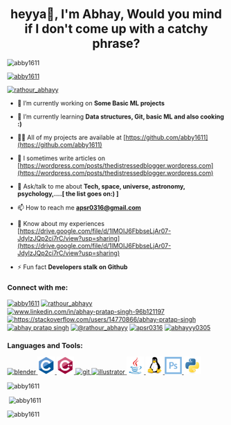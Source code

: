 <h1 align="center">heyya👋, I'm Abhay, Would you mind if I don't come up with a catchy phrase?</h1>
<p align="left"> <img src="https://komarev.com/ghpvc/?username=abby1611&label=Profile%20views&color=0e75b6&style=flat" alt="abby1611" /> </p>

<p align="left"> <a href="https://github.com/ryo-ma/github-profile-trophy"><img src="https://github-profile-trophy.vercel.app/?username=abby1611" alt="abby1611" /></a> </p>

<p align="left"> <a href="https://twitter.com/rathour_abhayy" target="blank"><img src="https://img.shields.io/twitter/follow/rathour_abhayy?logo=twitter&style=for-the-badge" alt="rathour_abhayy" /></a> </p>

- 🔭 I’m currently working on **Some Basic ML projects**

- 🌱 I’m currently learning **Data structures, Git, basic ML and also cooking :)**

- 👨‍💻 All of my projects are available at [https://github.com/abby1611](https://github.com/abby1611)

- 📝 I sometimes write articles on [https://wordpress.com/posts/thedistressedblogger.wordpress.com](https://wordpress.com/posts/thedistressedblogger.wordpress.com)

- 💬 Ask/talk to me about **Tech, space, universe, astronomy, psychology,....[ the list goes on:) ]**

- 📫 How to reach me **apsr0316@gmail.com**

- 📄 Know about my experiences [https://drive.google.com/file/d/1lMOIJ6FbbseLjAr07-JdylzJQp2ci7rC/view?usp=sharing](https://drive.google.com/file/d/1lMOIJ6FbbseLjAr07-JdylzJQp2ci7rC/view?usp=sharing)

- ⚡ Fun fact **Developers stalk on Github**

<h3 align="left">Connect with me:</h3>
<p align="left">
<a href="https://dev.to/abby1611" target="blank"><img align="center" src="https://cdn.jsdelivr.net/npm/simple-icons@3.0.1/icons/dev-dot-to.svg" alt="abby1611" height="30" width="40" /></a>
<a href="https://twitter.com/rathour_abhayy" target="blank"><img align="center" src="https://raw.githubusercontent.com/rahuldkjain/github-profile-readme-generator/master/src/images/icons/Social/twitter.svg" alt="rathour_abhayy" height="30" width="40" /></a>
<a href="https://linkedin.com/in/www.linkedin.com/in/abhay-pratap-singh-96b121197" target="blank"><img align="center" src="https://raw.githubusercontent.com/rahuldkjain/github-profile-readme-generator/master/src/images/icons/Social/linked-in-alt.svg" alt="www.linkedin.com/in/abhay-pratap-singh-96b121197" height="30" width="40" /></a>
<a href="https://stackoverflow.com/users/https://stackoverflow.com/users/14770866/abhay-pratap-singh" target="blank"><img align="center" src="https://raw.githubusercontent.com/rahuldkjain/github-profile-readme-generator/master/src/images/icons/Social/stack-overflow.svg" alt="https://stackoverflow.com/users/14770866/abhay-pratap-singh" height="30" width="40" /></a>
<a href="https://fb.com/abhay pratap singh" target="blank"><img align="center" src="https://raw.githubusercontent.com/rahuldkjain/github-profile-readme-generator/master/src/images/icons/Social/facebook.svg" alt="abhay pratap singh" height="30" width="40" /></a>
<a href="https://instagram.com/@rathour_abhayy" target="blank"><img align="center" src="https://raw.githubusercontent.com/rahuldkjain/github-profile-readme-generator/master/src/images/icons/Social/instagram.svg" alt="@rathour_abhayy" height="30" width="40" /></a>
<a href="https://www.hackerearth.com/apsr0316" target="blank"><img align="center" src="https://raw.githubusercontent.com/rahuldkjain/github-profile-readme-generator/master/src/images/icons/Social/hackerearth.svg" alt="apsr0316" height="30" width="40" /></a>
<a href="https://auth.geeksforgeeks.org/user/abhayyy0305" target="blank"><img align="center" src="https://raw.githubusercontent.com/rahuldkjain/github-profile-readme-generator/master/src/images/icons/Social/geeks-for-geeks.svg" alt="abhayyy0305" height="30" width="40" /></a>
</p>

<h3 align="left">Languages and Tools:</h3>
<p align="left"> <a href="https://www.blender.org/" target="_blank"> <img src="https://download.blender.org/branding/community/blender_community_badge_white.svg" alt="blender" width="40" height="40"/> </a> <a href="https://www.cprogramming.com/" target="_blank"> <img src="https://raw.githubusercontent.com/devicons/devicon/master/icons/c/c-original.svg" alt="c" width="40" height="40"/> </a> <a href="https://www.w3schools.com/cpp/" target="_blank"> <img src="https://raw.githubusercontent.com/devicons/devicon/master/icons/cplusplus/cplusplus-original.svg" alt="cplusplus" width="40" height="40"/> </a> <a href="https://git-scm.com/" target="_blank"> <img src="https://www.vectorlogo.zone/logos/git-scm/git-scm-icon.svg" alt="git" width="40" height="40"/> </a> <a href="https://www.adobe.com/in/products/illustrator.html" target="_blank"> <img src="https://www.vectorlogo.zone/logos/adobe_illustrator/adobe_illustrator-icon.svg" alt="illustrator" width="40" height="40"/> </a> <a href="https://www.java.com" target="_blank"> <img src="https://raw.githubusercontent.com/devicons/devicon/master/icons/java/java-original.svg" alt="java" width="40" height="40"/> </a> <a href="https://www.linux.org/" target="_blank"> <img src="https://raw.githubusercontent.com/devicons/devicon/master/icons/linux/linux-original.svg" alt="linux" width="40" height="40"/> </a> <a href="https://www.photoshop.com/en" target="_blank"> <img src="https://raw.githubusercontent.com/devicons/devicon/master/icons/photoshop/photoshop-line.svg" alt="photoshop" width="40" height="40"/> </a> <a href="https://www.python.org" target="_blank"> <img src="https://raw.githubusercontent.com/devicons/devicon/master/icons/python/python-original.svg" alt="python" width="40" height="40"/> </a> </p>

<p><img align="center" src="https://github-readme-stats.vercel.app/api/top-langs?username=abby1611&show_icons=true&locale=en&layout=compact" alt="abby1611" /></p>

<p>&nbsp;<img align="center" src="https://github-readme-stats.vercel.app/api?username=abby1611&show_icons=true&locale=en" alt="abby1611" /></p>

<p><img align="center" src="https://github-readme-streak-stats.herokuapp.com/?user=abby1611&" alt="abby1611" /></p>
